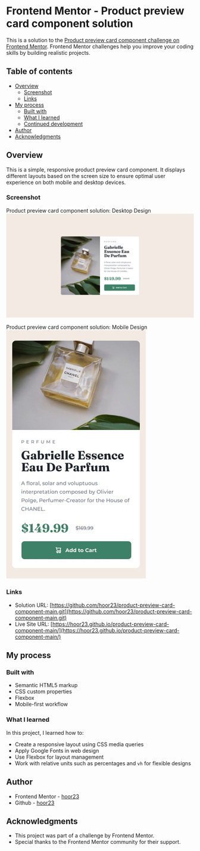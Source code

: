 # Frontend Mentor - Product preview card component solution

This is a solution to the [Product preview card component challenge on Frontend Mentor](https://www.frontendmentor.io/challenges/product-preview-card-component-GO7UmttRfa). Frontend Mentor challenges help you improve your coding skills by building realistic projects. 

## Table of contents

- [Overview](#overview)
  - [Screenshot](#screenshot)
  - [Links](#links)
- [My process](#my-process)
  - [Built with](#built-with)
  - [What I learned](#what-i-learned)
  - [Continued development](#continued-development)
- [Author](#author)
- [Acknowledgments](#acknowledgments)



## Overview

This is a simple, responsive product preview card component. It displays different layouts based on the screen size to ensure optimal user experience on both mobile and desktop devices.

### Screenshot

Product preview card component solution: Desktop Design
![](./design/desktop-design.jpg)

Product preview card component solution: Mobile Design
![](./design/mobile-design.jpg)

### Links

- Solution URL: [https://github.com/hoor23/product-preview-card-component-main.git](https://github.com/hoor23/product-preview-card-component-main.git)
- Live Site URL: [https://hoor23.github.io/product-preview-card-component-main/](https://hoor23.github.io/product-preview-card-component-main/)

## My process

### Built with

- Semantic HTML5 markup
- CSS custom properties
- Flexbox
- Mobile-first workflow

### What I learned

In this project, I learned how to:
- Create a responsive layout using CSS media queries
- Apply Google Fonts in web design
- Use Flexbox for layout management
- Work with relative units such as percentages and `vh` for flexible designs

## Author
- Frontend Mentor - [hoor23](https://www.frontendmentor.io/profile/hoor23)
- Github - [hoor23](https://github.com/hoor23)

## Acknowledgments

- This project was part of a challenge by Frontend Mentor.
- Special thanks to the Frontend Mentor community for their support.
